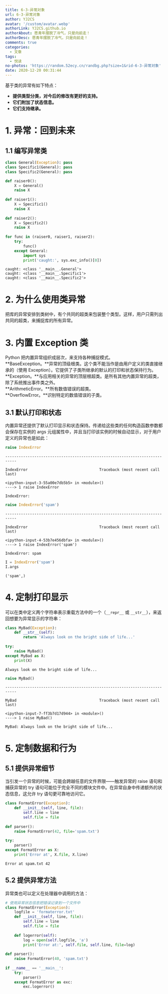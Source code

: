 ```yaml
---
title: 6-3-异常对象
url: 6-3-异常对象
author: YJ2CS
avatar: '/custom/avatar.webp'
authorLink: YJ2CS.github.io
authorAbout: 愿青年摆脱了冷气，只是向前走！
authorDesc: 愿青年摆脱了冷气，只是向前走！
comments: true
categories:
  - 文章
tags:
  - 悦读
no-photos: 'https://random.52ecy.cn/randbg.php?size=1&rid-6-3-异常对象'
date: 2020-12-20 00:31:44
---
```




基于类的异常有如下特点：
- **提供类型分类，对今后的修改有更好的支持。**
- **它们附加了状态信息。**
- **它们支持继承。**

# 1. 异常：回到未来  
## 1.1 编写异常类  

```python
class General(Exception): pass
class Specific1(General): pass
class Specific2(General): pass

def raiser0():
    X = General()
    raise X
    
def raiser1():
    X = Specific1()
    raise X
    
def raiser2():
    X = Specific2()
    raise X
    
for func in (raiser0, raiser1, raiser2):
    try:
        func()
    except General:
        import sys
        print('caught:', sys.exc_info()[0])
```

    caught: <class '__main__.General'>
    caught: <class '__main__.Specific1'>
    caught: <class '__main__.Specific2'>

# 2. 为什么使用类异常  
把库的异常安排到类树中，有个共同的超类来包装整个类型。这样，用户只需列出共同的超类，来捕捉库的所有异常。

# 3. 内置 Exception 类  
Python 把内置异常组织成层次，来支持各种捕捉模式。  
**BaseException。**异常的顶级根类。这个类不能当作是由用户定义的类直接继承的（使用 Exception）。它提供了子类所继承的默认的打印和状态保持行为。  
**Exception。**与应用相关的异常的顶层根超类。是所有其他内置异常的超类，除了系统推出事件类之外。  
**ArithmeticError。**所有数值错误的超类。  
**OverflowError。**识别特定的数值错误的子类。  

## 3.1 默认打印和状态  
内置异常还提供了默认打印显示和状态保持。传递给这些类的任何构造函数参数都会保存在实例的 args 元组属性中，并且当打印该实例的时候自动显示，对于用户定义的异常也是如此：

```python
raise IndexError
```

    ---------------------------------------------------------------------------
    
    IndexError                                Traceback (most recent call last)
    
    <ipython-input-3-55a00e7db5b5> in <module>()
    ----> 1 raise IndexError

    IndexError: 

```python
raise IndexError('spam')
```

    ---------------------------------------------------------------------------
    
    IndexError                                Traceback (most recent call last)
    
    <ipython-input-4-53b7e456dbfa> in <module>()
    ----> 1 raise IndexError('spam')

    IndexError: spam

```python
I = IndexError('spam')
I.args
```

    ('spam',)

# 4. 定制打印显示  
可以在类中定义两个字符串表示重载方法中的一个（`__repr__` 或 `__str__`），来返回想要为异常显示的字符串：

```python
class MyBad(Exception):
    def __str__(self):
        return 'Always look on the bright side of life...'
    
try:
    raise MyBad()
except MyBad as X:
    print(X)
```

    Always look on the bright side of life...

```python
raise MyBad()
```

    ---------------------------------------------------------------------------
    
    MyBad                                     Traceback (most recent call last)
    
    <ipython-input-7-ff3b7d17d944> in <module>()
    ----> 1 raise MyBad()

    MyBad: Always look on the bright side of life...

# 5. 定制数据和行为  
## 5.1 提供异常细节  
当引发一个异常的时候，可能会跨越任意的文件界限——触发异常的 raise 语句和捕获异常的 try 语句可能位于完全不同的模块文件中。在异常自身中传递额外的状态信息，这允许 try 语句更可靠地访问它。 

```python
class FormatError(Exception):
    def __init__(self, line, file):
        self.line = line
        self.file = file
    
def parser():
    raise FormatError(42, file='spam.txt')
    
try:
    parser()
except FormatError as X:
    print('Error at', X.file, X.line)
```

    Error at spam.txt 42

## 5.2 提供异常方法  
异常类也可以定义在处理器中调用的方法：

```python
# 使用异常状态信息把错误记录到一个文件中
class FormatError(Exception):
    logfile = 'formaterror.txt'
    def __init__(self, line, file):
        self.line = line
        self.file = file
        
    def logerror(self):
        log = open(self.logfile, 'a')
        print('Error at:', self.file, self.line, file=log)
        
def parser():
    raise FormatError(40, 'spam.txt')
    
if __name__ == '__main__':
    try:
        parser()
    except FormatError as exc:
        exc.logerror()
```
